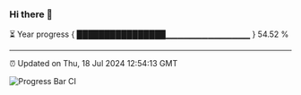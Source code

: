 ### Hi there 👋

⏳ Year progress { ████████████████▁▁▁▁▁▁▁▁▁▁▁▁▁▁ } 54.52 %

---

⏰ Updated on Thu, 18 Jul 2024 12:54:13 GMT

![Progress Bar CI](https://github.com/IshwaranRudhara/GIT-ACTION/workflows/Progress%20Bar%20CI/badge.svg)
